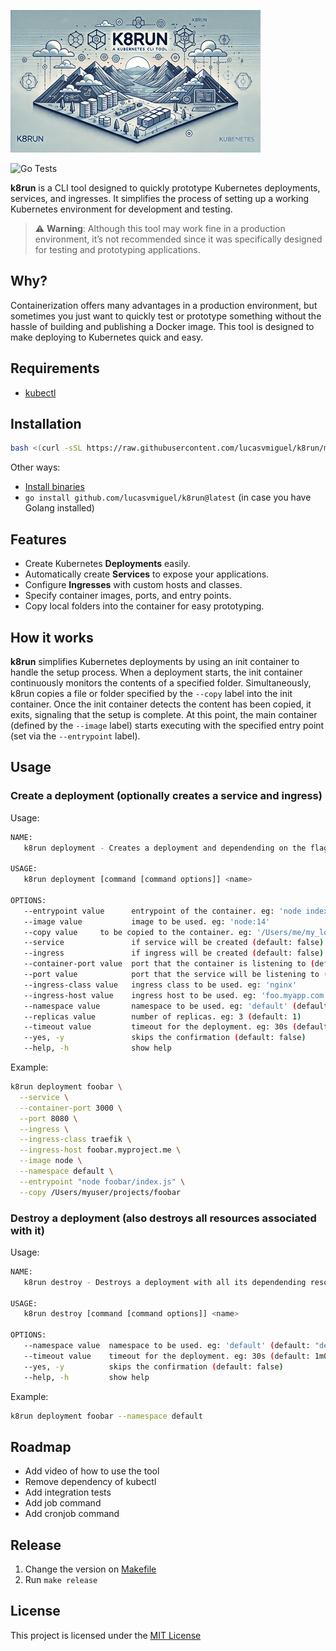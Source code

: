 ![k8run Logo](docs/logo.png)

![Go Tests](https://github.com/lucasvmiguel/k8run/actions/workflows/ci.yml/badge.svg)


**k8run** is a CLI tool designed to quickly prototype Kubernetes deployments, services, and ingresses. It simplifies the process of setting up a working Kubernetes environment for development and testing.

> ⚠️ **Warning**: Although this tool may work fine in a production environment, it’s not recommended since it was specifically designed for testing and prototyping applications.

## Why?

Containerization offers many advantages in a production environment, but sometimes you just want to quickly test or prototype something without the hassle of building and publishing a Docker image. This tool is designed to make deploying to Kubernetes quick and easy.

## Requirements

* [kubectl](https://kubernetes.io/docs/reference/kubectl/)

## Installation

```bash
bash <(curl -sSL https://raw.githubusercontent.com/lucasvmiguel/k8run/main/install.sh)
```

Other ways:

* [Install binaries](https://github.com/lucasvmiguel/k8run/releases)
* `go install github.com/lucasvmiguel/k8run@latest` (in case you have Golang installed)

## Features
- Create Kubernetes **Deployments** easily.
- Automatically create **Services** to expose your applications.
- Configure **Ingresses** with custom hosts and classes.
- Specify container images, ports, and entry points.
- Copy local folders into the container for easy prototyping.

## How it works

**k8run** simplifies Kubernetes deployments by using an init container to handle the setup process. When a deployment starts, the init container continuously monitors the contents of a specified folder. Simultaneously, k8run copies a file or folder specified by the `--copy` label into the init container. Once the init container detects the content has been copied, it exits, signaling that the setup is complete. At this point, the main container (defined by the `--image` label) starts executing with the specified entry point (set via the `--entrypoint` label).

## Usage

### Create a deployment (optionally creates a service and ingress)

Usage:

```bash
NAME:
   k8run deployment - Creates a deployment and dependending on the flags, a service and ingress

USAGE:
   k8run deployment [command [command options]] <name>

OPTIONS:
   --entrypoint value      entrypoint of the container. eg: 'node index.js'
   --image value           image to be used. eg: 'node:14'
   --copy value     to be copied to the container. eg: '/Users/me/my_local_folder_to_copy'
   --service               if service will be created (default: false)
   --ingress               if ingress will be created (default: false)
   --container-port value  port that the container is listening to (default: 0)
   --port value            port that the service will be listening to (default: 0)
   --ingress-class value   ingress class to be used. eg: 'nginx'
   --ingress-host value    ingress host to be used. eg: 'foo.myapp.com'
   --namespace value       namespace to be used. eg: 'default' (default: "default")
   --replicas value        number of replicas. eg: 3 (default: 1)
   --timeout value         timeout for the deployment. eg: 30s (default: 30s)
   --yes, -y               skips the confirmation (default: false)
   --help, -h              show help
```

Example:

```bash
k8run deployment foobar \
  --service \
  --container-port 3000 \
  --port 8080 \
  --ingress \
  --ingress-class traefik \
  --ingress-host foobar.myproject.me \
  --image node \
  --namespace default \
  --entrypoint "node foobar/index.js" \
  --copy /Users/myuser/projects/foobar
```

### Destroy a deployment (also destroys all resources associated with it)

Usage:

```bash
NAME:
   k8run destroy - Destroys a deployment with all its dependending resources

USAGE:
   k8run destroy [command [command options]] <name>

OPTIONS:
   --namespace value  namespace to be used. eg: 'default' (default: "default")
   --timeout value    timeout for the deployment. eg: 30s (default: 1m0s)
   --yes, -y          skips the confirmation (default: false)
   --help, -h         show help
```

Example:

```bash
k8run deployment foobar --namespace default
```


## Roadmap

* Add video of how to use the tool
* Remove dependency of kubectl
* Add integration tests
* Add job command
* Add cronjob command

## Release

1. Change the version on [Makefile](Makefile)
2. Run `make release`

## License

This project is licensed under the [MIT License](LICENSE)